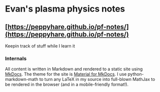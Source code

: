 # Evan's plasma physics notes

## [https://peppyhare.github.io/pf-notes/](https://peppyhare.github.io/pf-notes/)

Keepin track of stuff while I learn it

### Internals

All content is written in Markdown and rendered to a static site using [MkDocs](https://www.mkdocs.org/). The theme for the site is [Material for MkDocs](https://squidfunk.github.io/mkdocs-material). I use python-markdown-math to turn any LaTeX in my source into full-blown MathJax to be rendered in the browser (and in a mobile-friendly format!).
